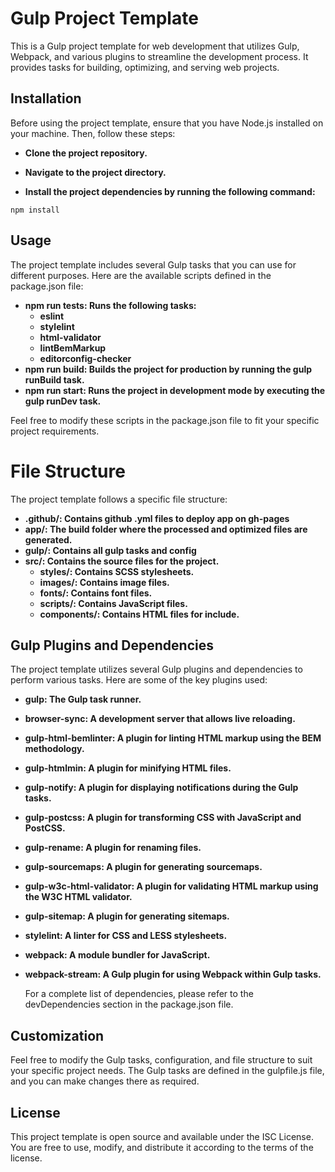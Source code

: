 # Gulp Project Template

This is a Gulp project template for web development that utilizes Gulp, Webpack, and various plugins to streamline the development process. It provides tasks for building, optimizing, and serving web projects.

## Installation

Before using the project template, ensure that you have Node.js installed on your machine. Then, follow these steps:

- **Clone the project repository.**

- **Navigate to the project directory.**

- **Install the project dependencies by running the following command:**

```
npm install
```

## Usage

The project template includes several Gulp tasks that you can use for different purposes. Here are the available scripts defined in the package.json file:

- **npm run tests: Runs the following tasks:**
  - **eslint**
  - **stylelint**
  - **html-validator**
  - **lintBemMarkup**
  - **editorconfig-checker**
- **npm run build: Builds the project for production by running the gulp runBuild task.**
- **npm run start: Runs the project in development mode by executing the gulp runDev task.**

Feel free to modify these scripts in the package.json file to fit your specific project requirements.

# File Structure

The project template follows a specific file structure:

- **.github/: Contains github .yml files to deploy app on gh-pages**
- **app/: The build folder where the processed and optimized files are generated.**
- **gulp/: Contains all gulp tasks and config**
- **src/: Contains the source files for the project.**
  - **styles/: Contains SCSS stylesheets.**
  - **images/: Contains image files.**
  - **fonts/: Contains font files.**
  - **scripts/: Contains JavaScript files.**
  - **components/: Contains HTML files for include.**

## Gulp Plugins and Dependencies

The project template utilizes several Gulp plugins and dependencies to perform various tasks. Here are some of the key plugins used:

- **gulp: The Gulp task runner.**
- **browser-sync: A development server that allows live reloading.**
- **gulp-html-bemlinter: A plugin for linting HTML markup using the BEM methodology.**
- **gulp-htmlmin: A plugin for minifying HTML files.**
- **gulp-notify: A plugin for displaying notifications during the Gulp tasks.**
- **gulp-postcss: A plugin for transforming CSS with JavaScript and PostCSS.**
- **gulp-rename: A plugin for renaming files.**
- **gulp-sourcemaps: A plugin for generating sourcemaps.**
- **gulp-w3c-html-validator: A plugin for validating HTML markup using the W3C HTML validator.**
- **gulp-sitemap: A plugin for generating sitemaps.**
- **stylelint: A linter for CSS and LESS stylesheets.**
- **webpack: A module bundler for JavaScript.**
- **webpack-stream: A Gulp plugin for using Webpack within Gulp tasks.**

  For a complete list of dependencies, please refer to the devDependencies section in the package.json file.

## Customization

Feel free to modify the Gulp tasks, configuration, and file structure to suit your specific project needs. The Gulp tasks are defined in the gulpfile.js file, and you can make changes there as required.

## License

This project template is open source and available under the ISC License. You are free to use, modify, and distribute it according to the terms of the license.
